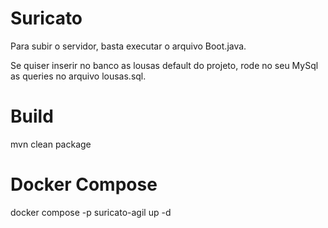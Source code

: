 # Suricato

Para subir o servidor, basta executar o arquivo Boot.java.

Se quiser inserir no banco as lousas default do projeto, rode no seu MySql as queries no arquivo lousas.sql.

# Build
mvn clean package

# Docker Compose
docker compose -p suricato-agil up -d